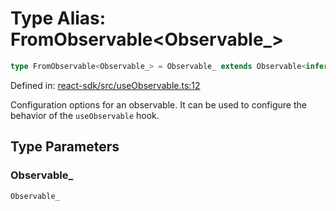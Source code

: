 # Type Alias: FromObservable\<Observable_\>

```ts
type FromObservable<Observable_> = Observable_ extends Observable<infer Data> ? FromData<Data> : never;
```

Defined in: [react-sdk/src/useObservable.ts:12](https://github.com/towns-protocol/towns/blob/0db1fd0ac7258e8db8cedfb6183e8eade8284fa1/packages/react-sdk/src/useObservable.ts#L12)

Configuration options for an observable.
It can be used to configure the behavior of the `useObservable` hook.

## Type Parameters

### Observable_

`Observable_`
